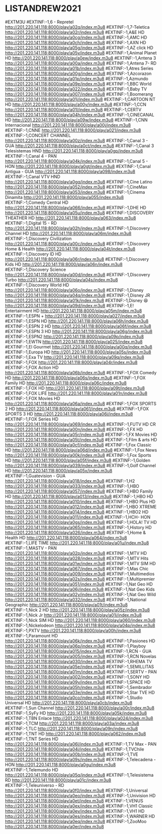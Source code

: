 # LISTANDREW2021

#EXTM3U
#EXTINF:-1,6 - Repretel
http://201.220.141.118:8000/play/a02q/index.m3u8
#EXTINF:-1,7-Teletica
http://201.220.141.118:8000/play/a02r/index.m3u8
#EXTINF:-1,A&E HD
http://201.220.141.118:8000/play/a0cg/index.m3u8
#EXTINF:-1,AMC HD
http://201.220.141.118:8000/play/a0ch/index.m3u8
#EXTINF:-1,AXN HD
http://201.220.141.118:8000/play/a05g/index.m3u8
#EXTINF:-1,AZ click HD
http://201.220.141.118:8000/play/a05v/index.m3u8
#EXTINF:-1,Animal Planet HD
http://201.220.141.118:8000/play/a0ew/index.m3u8
#EXTINF:-1,Antena 3
http://201.220.141.118:8000/play/a00a/index.m3u8
#EXTINF:-1,Antena 7- RD
http://201.220.141.118:8000/play/a01b/index.m3u8
#EXTINF:-1,Atres Series
http://201.220.141.118:8000/play/a00g/index.m3u8
#EXTINF:-1,Azcorazon
http://201.220.141.118:8000/play/a01p/index.m3u8
#EXTINF:-1,Azmundo
http://201.220.141.118:8000/play/a09e/index.m3u8
#EXTINF:-1,BBC World
http://201.220.141.118:8000/play/a022/index.m3u8
#EXTINF:-1,Baby TV
http://201.220.141.118:8000/play/a007/index.m3u8
#EXTINF:-1,Boomerang
http://201.220.141.118:8000/play/a01j/index.m3u8
#EXTINF:-1,CARTOON NT HD
http://201.220.141.118:8000/play/a00y/index.m3u8
#EXTINF:-1,CCN
http://201.220.141.118:8000/play/a01l/index.m3u8
#EXTINF:-1,CERTV
http://201.220.141.118:8000/play/a04h/index.m3u8
#EXTINF:-1,CINECANAL HD
http://201.220.141.118:8000/play/a09w/index.m3u8
#EXTINF:-1,CNN Internacional
http://201.220.141.118:8000/play/a00j/index.m3u8
#EXTINF:-1,CNNE
http://201.220.141.118:8000/play/a021/index.m3u8
#EXTINF:-1,CONCERT CHANNEL
http://201.220.141.118:8000/play/a00z/index.m3u8
#EXTINF:-1,Canal 3 - GUA
http://201.220.141.118:8000/play/a0ct/index.m3u8
#EXTINF:-1,Canal 3 Telesistemas HND
http://201.220.141.118:8000/play/a0gp/index.m3u8
#EXTINF:-1,Canal 4 - PAN
http://201.220.141.118:8000/play/a04k/index.m3u8
#EXTINF:-1,Canal 5 - HON
http://201.220.141.118:8000/play/a0gt/index.m3u8
#EXTINF:-1,Canal Antigua - GUA
http://201.220.141.118:8000/play/a098/index.m3u8
#EXTINF:-1,Canal VTV HND
http://201.220.141.118:8000/play/a0gq/index.m3u8
#EXTINF:-1,Cine Latino
http://201.220.141.118:8000/play/a052/index.m3u8
#EXTINF:-1,CineMax
http://201.220.141.118:8000/play/a053/index.m3u8
#EXTINF:-1,Cinema Dinamita
http://201.220.141.118:8000/play/a055/index.m3u8
#EXTINF:-1,Comedy Central HD
http://201.220.141.118:8000/play/a066/index.m3u8
#EXTINF:-1,DHE HD
http://201.220.141.118:8000/play/a05u/index.m3u8
#EXTINF:-1,DISCOVERY THEATHER HD
http://201.220.141.118:8000/play/a063/index.m3u8
#EXTINF:-1,Digital 15 - RD
http://201.220.141.118:8000/play/a02h/index.m3u8
#EXTINF:-1,Discovery Channel HD
http://201.220.141.118:8000/play/a06m/index.m3u8
#EXTINF:-1,Discovery Civilization
http://201.220.141.118:8000/play/a00c/index.m3u8
#EXTINF:-1,Discovery Home & Health
http://201.220.141.118:8000/play/a04t/index.m3u8
#EXTINF:-1,Discovery ID HD
http://201.220.141.118:8000/play/a06r/index.m3u8
#EXTINF:-1,Discovery Kids HD
http://201.220.141.118:8000/play/a06n/index.m3u8
#EXTINF:-1,Discovery Science
http://201.220.141.118:8000/play/a00d/index.m3u8
#EXTINF:-1,Discovery Turbo
http://201.220.141.118:8000/play/a04s/index.m3u8
#EXTINF:-1,Discovery World HD
http://201.220.141.118:8000/play/a06o/index.m3u8
#EXTINF:-1,Disney
http://201.220.141.118:8000/play/a04q/index.m3u8
#EXTINF:-1,Disney JR
http://201.220.141.118:8000/play/a01k/index.m3u8
#EXTINF:-1,Disney 😆
http://201.220.141.118:8000/play/a09d/index.m3u8
#EXTINF:-1,E! Entertairment HD
http://201.220.141.118:8000/play/a05m/index.m3u8
#EXTINF:-1,ESPN +
http://201.220.141.118:8000/play/a027/index.m3u8
#EXTINF:-1,ESPN HD
http://201.220.141.118:8000/play/a06h/index.m3u8
#EXTINF:-1,ESPN 2 HD
http://201.220.141.118:8000/play/a06f/index.m3u8
#EXTINF:-1,ESPN 3 HD
http://201.220.141.118:8000/play/a06g/index.m3u8
#EXTINF:-1,ESPN2
http://201.220.141.118:8000/play/a09p/index.m3u8
#EXTINF:-1,EWTN
http://201.220.141.118:8000/play/a025/index.m3u8
#EXTINF:-1,El Gourmet
http://201.220.141.118:8000/play/a00q/index.m3u8
#EXTINF:-1,Europa HD
http://201.220.141.118:8000/play/a05s/index.m3u8
#EXTINF:-1,Exa TV
http://201.220.141.118:8000/play/a09q/index.m3u8
#EXTINF:-1,FOX
http://201.220.141.118:8000/play/a04r/index.m3u8
#EXTINF:-1,FOX Action HD
http://201.220.141.118:8000/play/a06b/index.m3u8
#EXTINF:-1,FOX Comedy HD
http://201.220.141.118:8000/play/a06s/index.m3u8
#EXTINF:-1,FOX Family HD
http://201.220.141.118:8000/play/a06c/index.m3u8
#EXTINF:-1,FOX HD
http://201.220.141.118:8000/play/a09t/index.m3u8
#EXTINF:-1,FOX LIFE
http://201.220.141.118:8000/play/a01n/index.m3u8
#EXTINF:-1,FOX Movies HD
http://201.220.141.118:8000/play/a06a/index.m3u8
#EXTINF:-1,FOX SPORTS 2 HD
http://201.220.141.118:8000/play/a061/index.m3u8
#EXTINF:-1,FOX SPORTS 3 HD
http://201.220.141.118:8000/play/a06i/index.m3u8
#EXTINF:-1,FOX Series HD
http://201.220.141.118:8000/play/a069/index.m3u8
#EXTINF:-1,FUTV HD CR
http://201.220.141.118:8000/play/a00n/index.m3u8
#EXTINF:-1,FX HD
http://201.220.141.118:8000/play/a05r/index.m3u8
#EXTINF:-1,FX Movies HD
http://201.220.141.118:8000/play/a05t/index.m3u8
#EXTINF:-1,Film & arts HD
http://201.220.141.118:8000/play/a0cf/index.m3u8
#EXTINF:-1,Fox Classic HD
http://201.220.141.118:8000/play/a06d/index.m3u8
#EXTINF:-1,Fox News
http://201.220.141.118:8000/play/a00k/index.m3u8
#EXTINF:-1,Fox Sports HD
http://201.220.141.118:8000/play/a05f/index.m3u8
#EXTINF:-1,Golden
http://201.220.141.118:8000/play/a039/index.m3u8
#EXTINF:-1,Golf Channel HD
http://201.220.141.118:8000/play/a05x/index.m3u8
#EXTINF:-1,Guatevision - GUA
http://201.220.141.118:8000/play/a018/index.m3u8
#EXTINF:-1,H2
http://201.220.141.118:8000/play/a033/index.m3u8
#EXTINF:-1,HBO
http://201.220.141.118:8000/play/a057/index.m3u8
#EXTINF:-1,HBO Family HD
http://201.220.141.118:8000/play/a013/index.m3u8
#EXTINF:-1,HBO HD
http://201.220.141.118:8000/play/a010/index.m3u8
#EXTINF:-1,HBO Plus HD
http://201.220.141.118:8000/play/a012/index.m3u8
#EXTINF:-1,HBO XTREME
http://201.220.141.118:8000/play/a014/index.m3u8
#EXTINF:-1,HBO2 HD
http://201.220.141.118:8000/play/a011/index.m3u8
#EXTINF:-1,HCH- HON
http://201.220.141.118:8000/play/a0gs/index.m3u8
#EXTINF:-1,HOLA! TV HD
http://201.220.141.118:8000/play/a065/index.m3u8
#EXTINF:-1,History HD
http://201.220.141.118:8000/play/a026/index.m3u8
#EXTINF:-1,Home & Health HD
http://201.220.141.118:8000/play/a064/index.m3u8
#EXTINF:-1,LIFE TIME
http://201.220.141.118:8000/play/a01u/index.m3u8
#EXTINF:-1,MASTV - PAN
http://201.220.141.118:8000/play/a02p/index.m3u8
#EXTINF:-1,MTV HD
http://201.220.141.118:8000/play/a028/index.m3u8
#EXTINF:-1,MTV Hits
http://201.220.141.118:8000/play/a01w/index.m3u8
#EXTINF:-1,MTV SIM HD
http://201.220.141.118:8000/play/a067/index.m3u8
#EXTINF:-1,Mas Chic
http://201.220.141.118:8000/play/a009/index.m3u8
#EXTINF:-1,Multimedios
http://201.220.141.118:8000/play/a02s/index.m3u8
#EXTINF:-1,Multipremier
http://201.220.141.118:8000/play/a051/index.m3u8
#EXTINF:-1,Nat Geo HD
http://201.220.141.118:8000/play/a06j/index.m3u8
#EXTINF:-1,Nat Geo Kids
http://201.220.141.118:8000/play/a02y/index.m3u8
#EXTINF:-1,Nat Geo Wild
http://201.220.141.118:8000/play/a032/index.m3u8
#EXTINF:-1,National Geographic
http://201.220.141.118:8000/play/a01t/index.m3u8
#EXTINF:-1,Nick 2 HD
http://201.220.141.118:8000/play/a05z/index.m3u8
#EXTINF:-1,Nick Jr
http://201.220.141.118:8000/play/a01i/index.m3u8
#EXTINF:-1,Nick SIM HD
http://201.220.141.118:8000/play/a060/index.m3u8
#EXTINF:-1,Nickelodeon
http://201.220.141.118:8000/play/a04p/index.m3u8
#EXTINF:-1,PXTV
http://201.220.141.118:8000/play/a00h/index.m3u8
#EXTINF:-1,Paramount HD
http://201.220.141.118:8000/play/a06k/index.m3u8
#EXTINF:-1,Pasiones HD
http://201.220.141.118:8000/play/a06p/index.m3u8
#EXTINF:-1,Playboy
http://201.220.141.118:8000/play/a015/index.m3u8
#EXTINF:-1,RCN - GUA
http://201.220.141.118:8000/play/a005/index.m3u8
#EXTINF:-1,RCN Novelas
http://201.220.141.118:8000/play/a030/index.m3u8
#EXTINF:-1,RHEMA TV
http://201.220.141.118:8000/play/a05e/index.m3u8
#EXTINF:-1,SEMILLITAS
http://201.220.141.118:8000/play/a01m/index.m3u8
#EXTINF:-1,SERTV - PAN
http://201.220.141.118:8000/play/a002/index.m3u8
#EXTINF:-1,SONY HD
http://201.220.141.118:8000/play/a09v/index.m3u8
#EXTINF:-1,SPACE HD
http://201.220.141.118:8000/play/a05h/index.m3u8
#EXTINF:-1,Sembrador
http://201.220.141.118:8000/play/a03e/index.m3u8
#EXTINF:-1,Star TVE HD
http://201.220.141.118:8000/play/a0co/index.m3u8
#EXTINF:-1,Studio Universal HD
http://201.220.141.118:8000/play/a0cb/index.m3u8
#EXTINF:-1,Sun Channel
http://201.220.141.118:8000/play/a00r/index.m3u8
#EXTINF:-1,SyFy HD
http://201.220.141.118:8000/play/a05k/index.m3u8
#EXTINF:-1,TBN Enlace
http://201.220.141.118:8000/play/a024/index.m3u8
#EXTINF:-1,TCM
http://201.220.141.118:8000/play/a03a/index.m3u8
#EXTINF:-1,TLC
http://201.220.141.118:8000/play/a09n/index.m3u8
#EXTINF:-1,TNT HD
http://201.220.141.118:8000/play/a062/index.m3u8
#EXTINF:-1,TNT Series HD
http://201.220.141.118:8000/play/a06l/index.m3u8
#EXTINF:-1,TV Max - PAN
http://201.220.141.118:8000/play/a04j/index.m3u8
#EXTINF:-1,TVChile
http://201.220.141.118:8000/play/a00b/index.m3u8
#EXTINF:-1,TVE
http://201.220.141.118:8000/play/a09s/index.m3u8
#EXTINF:-1,Telecadena - HON
http://201.220.141.118:8000/play/a0gu/index.m3u8
#EXTINF:-1,Telemundo HD
http://201.220.141.118:8000/play/a05q/index.m3u8
#EXTINF:-1,Telesistema RD
http://201.220.141.118:8000/play/a01c/index.m3u8
#EXTINF:-1,Teleuniverso - RD
http://201.220.141.118:8000/play/a0f0/index.m3u8
#EXTINF:-1,Universal
http://201.220.141.118:8000/play/a0eo/index.m3u8
#EXTINF:-1,Univision HD
http://201.220.141.118:8000/play/a0et/index.m3u8
#EXTINF:-1,VENUS
http://201.220.141.118:8000/play/a0ex/index.m3u8
#EXTINF:-1,VH1 Classic
http://201.220.141.118:8000/play/a0ev/index.m3u8
#EXTINF:-1,VH1 HD
http://201.220.141.118:8000/play/a0es/index.m3u8
#EXTINF:-1,WARNER HD
http://201.220.141.118:8000/play/a0eq/index.m3u8
#EXTINF:-1,ZooMoo
http://201.220.141.118:8000/play/a0er/index.m3u8
